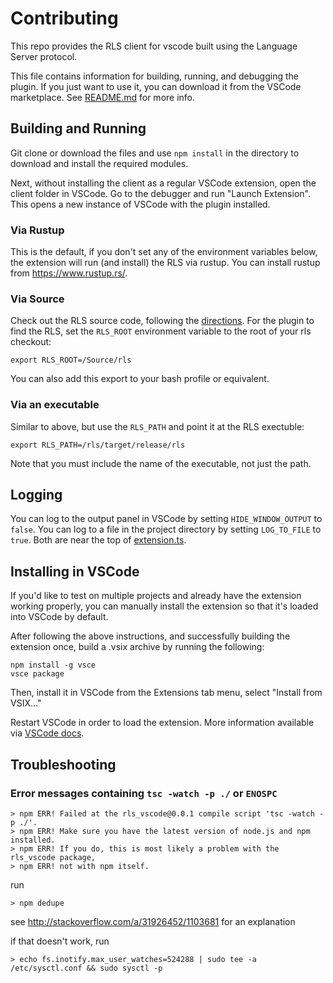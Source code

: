 # Contributing

This repo provides the RLS client for vscode built using the Language 
Server protocol.

This file contains information for building, running, and debugging the plugin.
If you just want to use it, you can download it from the VSCode marketplace. See
[README.md](README.md) for more info.

## Building and Running

Git clone or download the files and use `npm install` in the directory to
download and install the required modules.

Next, without installing the client as a regular VSCode extension, open the
client folder in VSCode. Go to the debugger and run "Launch Extension". This
opens a new instance of VSCode with the plugin installed.


### Via Rustup

This is the default, if you don't set any of the environment variables below,
the extension will run (and install) the RLS via rustup. You can install rustup
from https://www.rustup.rs/.


### Via Source

Check out the RLS source code, following the [directions](https://github.com/rust-lang-nursery/rls/blob/master/contributing.md). 
For the plugin to find the RLS, set the `RLS_ROOT` environment variable to the
root of your rls checkout:

```
export RLS_ROOT=/Source/rls
```

You can also add this export to your bash profile or equivalent.


### Via an executable

Similar to above, but use the `RLS_PATH` and point it at the RLS exectuble:

```
export RLS_PATH=/rls/target/release/rls
```

Note that you must include the name of the executable, not just the path.


## Logging

You can log to the output panel in VSCode by setting `HIDE_WINDOW_OUTPUT` to
`false`. You can log to a file in the project directory by setting `LOG_TO_FILE`
to `true`. Both are near the top of [extension.ts](src/extension.ts).


## Installing in VSCode

If you'd like to test on multiple projects and already have the extension
working properly, you can manually install the extension so that it's loaded
into VSCode by default.

After following the above instructions, and successfully building the extension
once, build a .vsix archive by running the following:

```
npm install -g vsce
vsce package
```

Then, install it in VSCode from the Extensions tab menu, select "Install from VSIX..."

Restart VSCode in order to load the extension. More information available via
[VSCode docs](https://code.visualstudio.com/Docs/extensions/example-hello-world#_installing-your-extension-locally).


## Troubleshooting

### Error messages containing `tsc -watch -p ./` or `ENOSPC`

```
> npm ERR! Failed at the rls_vscode@0.0.1 compile script 'tsc -watch -p ./'.
> npm ERR! Make sure you have the latest version of node.js and npm installed.
> npm ERR! If you do, this is most likely a problem with the rls_vscode package,
> npm ERR! not with npm itself.
```

run

```
> npm dedupe
```

see http://stackoverflow.com/a/31926452/1103681 for an explanation

if that doesn't work, run

```
> echo fs.inotify.max_user_watches=524288 | sudo tee -a /etc/sysctl.conf && sudo sysctl -p
```
